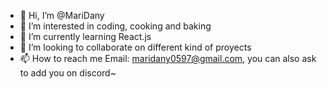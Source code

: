 - 👋 Hi, I’m @MariDany
- 👀 I’m interested in coding, cooking and baking
- 🌱 I’m currently learning React.js
- 💞️ I’m looking to collaborate on different kind of proyects
- 📫 How to reach me Email: maridany0597@gmail.com, you can also ask to add you on discord~ 

<!---
MariDany/MariDany is a ✨ special ✨ repository because its `README.md` (this file) appears on your GitHub profile.
You can click the Preview link to take a look at your changes.
--->
